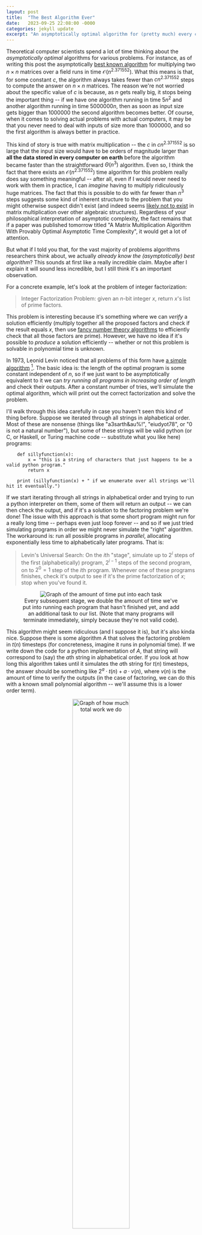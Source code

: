 ```yaml
---
layout: post
title:  "The Best Algorithm Ever"
date:   2023-09-25 22:08:00 -0000
categories: jekyll update
excerpt: "An asymptotically optimal algorithm for (pretty much) every computational problem"
---
```


Theoretical computer scientists spend a lot of time thinking about the _asymptotically optimal_ algorithms for various problems. For instance, as of writing this post the asymptotically [best known algorithm](https://arxiv.org/abs/2307.07970 "The paper achieving this runtime") for multiplying two $n \times n$ matrices over a field runs in time $\mathcal{O}(n^{2.371552})$. What this means is that, for some constant $c$, the algorithm always takes fewer than $cn^{2.371552}$ steps to compute the answer on $n \times n$ matrices. The reason we're not worried about the specific value of $c$ is because, as $n$ gets really big, it stops being the important thing -- if we have one algorithm running in time $5 n^2$ and another algorithm running in time $5000000 n$, then as soon as input size gets bigger than $1000000$ the second algorithm becomes better. Of course, when it comes to solving actual problems with actual computers, it may be that you never need to deal with inputs of size more than $1000000$, and so the first algorithm is always better in practice. 

This kind of story is true with matrix multiplication -- the $c$ in $cn^{2.371552}$ is so large that the input size would have to be orders of magnitude larger than **all the data stored in every computer on earth** before the algorithm became faster than the straightforward $\Theta(n^3)$ algorithm. Even so, I think the fact that there exists an $\mathcal{O}(n^{2.371552})$ time algorithm for this problem really does say something meaningful -- after all, even if I would never need to work with them in practice, I can _imagine_ having to multiply ridiculously huge matrices. The fact that this is possible to do with far fewer than $n^3$ steps suggests some kind of inherent structure to the problem that you might otherwise suspect didn't exist (and indeed seems [likely not to exist](https://people.csail.mit.edu/rrw/tria-mmult.pdf "Fine-grained complexity: whether or not boolean matrix multiplication has a subcubic algorithm is a major open question") in matrix multiplication over other algebraic structures). Regardless of your philosophical interpretation of asymptotic complexity, the fact remains that if a paper was published tomorrow titled "A Matrix Multiplication Algorithm With Provably Optimal Asymptotic Time Complexity", it would get a lot of attention.

But what if I told you that, for the vast majority of problems algorithms researchers think about, we actually _already know the (asymptotically) best algorithm_? This sounds at first like a really incredible claim. Maybe after I explain it will sound less incredible, but I still think it's an important observation.

For a concrete example, let's look at the problem of integer factorization:

> Integer Factorization Problem: given an $n$-bit integer $x$, return $x$'s list of prime factors.

This problem is interesting because it's something where we can _verify_ a solution efficiently (multiply together all the proposed factors and check if the result equals $x$, then use [fancy number theory algorithms](https://www.cse.iitk.ac.in/users/manindra/algebra/primality_v6.pdf "AKS paper") to efficiently check that all those factors are prime). However, we have no idea if it's possible to _produce_ a solution efficiently -- whether or not this problem is solvable in polynomial time is unknown. 

In 1973, Leonid Levin noticed that all problems of this form have [a simple algorithm](https://www.mathnet.ru/php/archive.phtml?wshow=paper&jrnid=ppi&paperid=914&option_lang=eng "Levins original paper") [^1]. The basic idea is: the length of the optimal program is some constant independent of $n$, so if we just want to be asymptotically equivalent to it we can _try running all programs in increasing order of length_ and check their outputs. After a constant number of tries, we'll simulate the optimal algorithm, which will print out the correct factorization and solve the problem. 

I'll walk through this idea carefully in case you haven't seen this kind of thing before. Suppose we iterated through all strings in alphabetical order. Most of these are nonsense (things like "a3sarth&au%!", "eiudyot78", or "0 is not a natural number"), but some of these strings will be valid python (or C, or Haskell, or Turing machine code -- substitute what you like here) programs:

        def sillyfunction(x):
            x = "this is a string of characters that just happens to be a valid python program."
            return x
        
        print (sillyfunction(x) + " if we enumerate over all strings we'll hit it eventually.")

If we start iterating through all strings in alphabetical order and trying to run a python interpreter on them, some of them will return an output -- we can then check the output, and if it's a solution to the factoring problem we're done! The issue with this approach is that some short program might run for a really long time -- perhaps even just loop forever -- and so if we just tried simulating programs in order we might never simulate the "right" algorithm. The workaround is: run all possible programs in _parallel_, allocating exponentially less time to alphabetically later programs. That is:

> Levin's Universal Search: On the $i$th "stage", simulate up to $2^i$ steps of the first (alphabetically) program, $2^{i - 1}$ steps of the second program, on to $2^0 = 1$ step of the $i$th program. Whenever one of these programs finishes, check it's output to see if it's the prime factorization of $x$; stop when you've found it.

<center>
<figure>
    <img src="/assets/levin-1.png"
         alt="Graph of the amount of time put into each task">
    <figcaption>Every subsequent stage, we double the amount of time we've put into running each program that hasn't finished yet, and add an additional task to our list. (Note that many programs will terminate immediately, simply because they're not valid code). </figcaption>
</figure>
</center>

This algorithm might seem ridiculous (and I suppose it is), but it's also kinda nice. Suppose there is some algorithm $A$ that solves the factoring problem in $t(n)$ timesteps (for concreteness, imagine it runs in polynomial time). If we write down the code for a python implementation of $A$, that string will correspond to (say) the $a$th string in alphabetical order. If you look at how long this algorithm takes until it simulates the $a$th string for $t(n)$ timesteps, the answer should be something like $2^{a} \cdot t(n) + a \cdot v(n)$, where $v(n)$ is the amount of time to verify the outputs (in the case of factoring, we can do this with a known small polynomial algorithm -- we'll assume this is a lower order term).

<center>
<figure>
    <img src="/assets/levin-2.png"
         alt="Graph of how much total work we do"
         width ="60%">
    <figcaption>By the time we've simulated the optimal algorithm, the amount of wasted time will correspond to a multiplicative factor of roughly $2^{a}$. </figcaption>
</figure>
</center>

Notice, though, that $a$ is not a function of $n$ -- it's just a function of the string representation of the python program, which is some constant not depending on $n$! So, if $A$ solves factoring in time polynomial in $n$, then Levin's algorithm _also_ solves factoring in polynomial time. In fact, assuming the optimal algorithm for solving the problem is slower than the verification procedure we're using, Levin's algorithm runs **within a constant factor** of the true optimal runtime. So, although we have no idea how fast it actually runs, we know the asymptotically optimal algorithm!

If you've ever tried writing down an algorithm, you probably know that they usually take more than one or two characters to describe. And if your python code is even just a couple lines, you're going to end up with like $2^{1000}$ alphabetically earlier strings. If you've ever tried using a computer, you probably know that $2^{2^{1000}}$ is only very technically a constant. Certainly nobody is ever running this code, not even if you've got lots of RAM or a really fancy GPU or whatever. But hey, it's a constant! And what's more, it's clear that this algorithm isn't just applicable for factoring -- it should work for any problem where we have a fast way of checking solutions[^2]. 

This is the algorithm that Levin described. At this point you will probably protest, "Is this _really_ the best algorithm ever? Such a big multiplicative constant is frankly ridiculous -- and besides, you claimed it could solve basically every problem I could think of, but what if I don't even know how to check a solution efficiently?". Typical you, griping about such minor issues when we've just solved all of the world's computational problems. Fortunately, in [a 2001 paper](http://www.hutter1.net/ai/pfastprg.pdf "Hutter's paper")[^3], Marcus Hutter noted that, with a small asterisk, both of these issues can be resolved! The idea is: in addition to searching over all strings for good algorithms, also simultaneously search over all strings for _correctness and time bound proofs for those algorithms_! If you specify your favourite formal system, you can have your computer look at strings in order and check whether or not they represent valid proofs of a desired statement in that formal system (verifying that the proofs are valid can be done algorithmically -- concretely, imagine typechecking the strings with a proof assistant like Coq or Lean). Given some formal specification of a computational problem (i.e. some formal description of what properties the output should satisfy given an input), Hutter's algorithm does the following three things in parallel:

> 1. Iterate through all strings in order, and check each one to see if it consists of 
>   * code for an algorithm,
>   * code for a time-bound function,
>   * and a formal proof that the algorithm always solves the desired problem within the specified time bound.
>   If so, add the string to a list $L$.
> 2. Iterate through all the elements of $L$ and compute the time-bound functions to get numbers for which one we expect to finish first. This step does the same exponential weighting trick as Levin's algorithm, spending exponentially more work on computing the finishing time for the earlier elements of $L$ than the later ones
> 3. Among all the elements of $L$ whose time bounds we have computed numerically, run whichever one we expect to be able to finish first.

Assuming that the best time-bound is time-constructible[^4], this procedure achieves an asymptotic runtime as good as every _provably_ fast and correct algorithm for the problem. In fact, Hutter showed that if you assume some stronger conditions than time-constructibility, and you spend almost all of your computation power on the 3rd of these 3 processes, his algorithm runs in time roughly $4t(n) + c$, where $t(n)$ is the infimum over the time bounds of all provably good algorithms, and $c$ is some constant. Whereas before we had a massive _multiplicative_ constant, now we just have a massive _additive_ constant -- once we've done the constant work of finding the best algorithm and its proof of correctness, we can just run it.

If you step back a bit and think about what we've actually done, it's maybe not that surprising that this works. You come to me and say "Nathan, I've been trying to figure out the optimal algorithm for my problem", and I respond "Ah, that's easy, I have the optimal algorithm for every problem! First, come up with the best algorithm and prove it works (this step takes constant time), and then run it on whatever input you're dealing with". Sure, of course this works, it's what you were already trying to do -- I've just described it as an algorithm. But the fact that you can describe this as an algorithm is a useful insight. To see why, let's return to the question of matrix multiplication at the beginning of the post. I've seen a number of times people express the following conjecture:

> For every $\epsilon > 0$, there exists an algorithm for matrix multiplication running in time $\mathcal{O}(n^{2 + \epsilon})$.

Looking at this statement, you might be unsure what exactly it entails. Is this the same as saying that there exists a single algorithm running in time $\mathcal{O}(n^{2 + o(1)})$? Or is it possible that there could exist a sequence of algorithms getting progressively closer to that bound, but that every individual matrix multiplication algorithm has runtime $\Omega(n^{2 + c})$? It turns out that, as long as we only care about algorithms for which there exist _proofs of correctness and time-constructible runtime bounds_ (which seems reasonable -- breaking this condition is very bizarre), the latter possibility can't happen, since we know Hutter search asymptotically matches any provably good algorithm[^5]. Even though we'd never run Hutter search on an actual computer, knowing that it exists can let us rule out this kind of thing.

That's all for this post -- thanks for reading the first installment of this blog! In the next post, I plan to address this lingering condition about time-constructibility and provable correctness -- is it possible that the above statement is no longer true without those qualifiers? Tune in next time to find out!

<hr class = "header-line">

[^1]: I haven't been able to find this paper except in Russian, but it's really short so if you want you can be like me and google translate it one paragraph at a time :/

[^2]: More formally, when the problem consists of finding an inverse of an efficiently computable function $f$ given $f(x)$, since then we can use our algorithm for $f$ to know when we've got the right answer. You might hear "fast way of checking solutions" and think NP, but it's not immediately clear how this kind of algorithm could figure out that, for instance, a SAT formula was *un*satisfiable.

[^3]: Which is not only well-written, but also available in English!

[^4]: Meaning that the amount of time it takes to compute a numerical value for the bound is at most equal to the bound itself.

[^5]: Ok, one somewhat slippery point that I didn't mention was that, technically speaking, Hutter search doesn't _provably_ work. That is, if Hutter search is using some formal system to prove statements about programs, you can't use that _same_ formal system to show that Hutter search always works, because this would constitute a proof of consistency of your formal system, which is impossible by [Gödel's Second Incompleteness Theorem](https://en.wikipedia.org/wiki/G%C3%B6del%27s_incompleteness_theorems#Second_incompleteness_theorem "Wiki page"). But this point isn't really that important -- you seem like a smart person; I don't think you'd ever use inconsistent axioms.